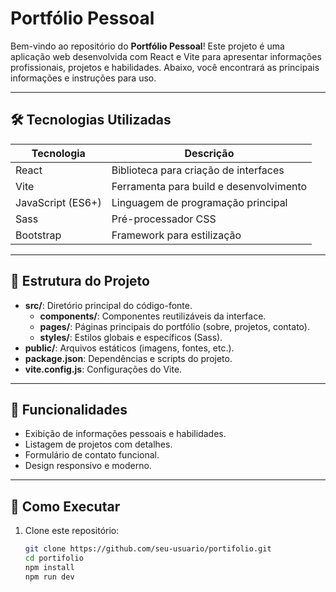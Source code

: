 # Portfólio Pessoal

Bem-vindo ao repositório do **Portfólio Pessoal**! Este projeto é uma aplicação web desenvolvida com React e Vite para apresentar informações profissionais, projetos e habilidades. Abaixo, você encontrará as principais informações e instruções para uso.

---

## 🛠 Tecnologias Utilizadas

| **Tecnologia**                  | **Descrição**                           |
|----------------------------------|-----------------------------------------|
| React                            | Biblioteca para criação de interfaces   |
| Vite                             | Ferramenta para build e desenvolvimento |
| JavaScript (ES6+)                | Linguagem de programação principal      |
| Sass                             | Pré-processador CSS                     |
| Bootstrap                        | Framework para estilização              |

---

## 📖 Estrutura do Projeto

- **src/**: Diretório principal do código-fonte.
  - **components/**: Componentes reutilizáveis da interface.
  - **pages/**: Páginas principais do portfólio (sobre, projetos, contato).
  - **styles/**: Estilos globais e específicos (Sass).
- **public/**: Arquivos estáticos (imagens, fontes, etc.).
- **package.json**: Dependências e scripts do projeto.
- **vite.config.js**: Configurações do Vite.

---

## 🌟 Funcionalidades

- Exibição de informações pessoais e habilidades.
- Listagem de projetos com detalhes.
- Formulário de contato funcional.
- Design responsivo e moderno.

---

## 🚀 Como Executar

1. Clone este repositório:
   ```bash
   git clone https://github.com/seu-usuario/portifolio.git
   cd portifolio
   npm install
   npm run dev
